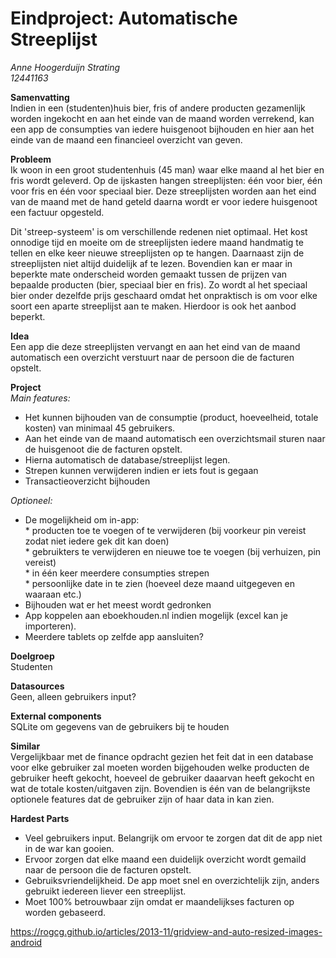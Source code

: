 # Eindproject: Automatische Streeplijst

*Anne Hoogerduijn Strating*  
*12441163*  

**Samenvatting**  
Indien in een (studenten)huis bier, fris of andere producten gezamenlijk worden ingekocht en aan het einde van de maand worden verrekend, kan een app de consumpties van iedere huisgenoot bijhouden en hier aan het einde van de maand een financieel overzicht van geven. 

**Probleem**  
Ik woon in een groot studentenhuis (45 man) waar elke maand al het bier en fris wordt geleverd. Op de ijskasten hangen streeplijsten: één voor bier, één voor fris en één voor speciaal bier. Deze streeplijsten worden aan het eind van de maand met de hand geteld daarna wordt er voor iedere huisgenoot een factuur opgesteld. 

Dit 'streep-systeem' is om verschillende redenen niet optimaal. Het kost onnodige tijd en moeite om de streeplijsten iedere maand handmatig te tellen en elke keer nieuwe streeplijsten op te hangen. Daarnaast zijn de streeplijsten niet altijd duidelijk af te lezen. Bovendien kan er maar in beperkte mate onderscheid worden gemaakt tussen de prijzen van bepaalde producten (bier, speciaal bier en fris). Zo wordt al het speciaal bier onder dezelfde prijs geschaard omdat het onpraktisch is om voor elke soort een aparte streeplijst aan te maken. Hierdoor is ook het aanbod beperkt.


**Idea**  
Een app die deze streeplijsten vervangt en aan het eind van de maand automatisch een overzicht verstuurt naar de persoon die de facturen opstelt.

**Project**  
*Main features:*  
* Het kunnen bijhouden van de consumptie (product, hoeveelheid, totale kosten) van minimaal 45 gebruikers.  
* Aan het einde van de maand automatisch een overzichtsmail sturen naar de huisgenoot die de facturen opstelt.  
* Hierna automatisch de database/streeplijst legen.
* Strepen kunnen verwijderen indien er iets fout is gegaan
* Transactieoverzicht bijhouden

*Optioneel:*  
* De mogelijkheid om in-app:  
      * producten toe te voegen of te verwijderen (bij voorkeur pin vereist zodat niet iedere gek dit kan doen)  
      * gebruikters te verwijderen en nieuwe toe te voegen (bij verhuizen, pin vereist)  
      * in één keer meerdere consumpties strepen  
      * persoonlijke date in te zien (hoeveel deze maand uitgegeven en waaraan etc.)  
* Bijhouden wat er het meest wordt gedronken
* App koppelen aan eboekhouden.nl indien mogelijk (excel kan je importeren).
* Meerdere tablets op zelfde app aansluiten?

**Doelgroep**  
Studenten

**Datasources**  
Geen, alleen gebruikers input?

**External components**  
SQLite om gegevens van de gebruikers bij te houden

**Similar**  
Vergelijkbaar met de finance opdracht gezien het feit dat in een database voor elke gebruiker zal moeten worden bijgehouden welke producten de gebruiker heeft gekocht, hoeveel de gebruiker daaarvan heeft gekocht en wat de totale kosten/uitgaven zijn. Bovendien is één van de belangrijkste optionele features dat de gebruiker zijn of haar data in kan zien.

**Hardest Parts**
- Veel gebruikers input. Belangrijk om ervoor te zorgen dat dit de app niet in de war kan gooien. 
- Ervoor zorgen dat elke maand een duidelijk overzicht wordt gemaild naar de persoon die de facturen opstelt.
- Gebruiksvriendelijkheid. De app moet snel en overzichtelijk zijn, anders gebruikt iedereen liever een streeplijst.
- Moet 100% betrouwbaar zijn omdat er maandelijkses facturen op worden gebaseerd. 



https://rogcg.github.io/articles/2013-11/gridview-and-auto-resized-images-android
